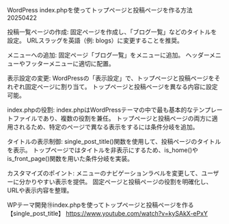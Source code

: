 WordPress index.phpを使ってトップページと投稿ページを作る方法　20250422


投稿一覧ページの作成:
固定ページを作成し、「ブログ一覧」などのタイトルを設定。
URLスラッグを英語（例: blogs）に変更することを推奨。

メニューへの追加:
固定ページ「ブログ一覧」をメニューに追加。
ヘッダーメニューやフッターメニューに適切に配置。

表示設定の変更:
WordPressの「表示設定」で、トップページと投稿ページをそれぞれ固定ページに割り当て。
トップページと投稿ページを異なる内容に設定可能。

index.phpの役割:
index.phpはWordPressテーマの中で最も基本的なテンプレートファイルであり、複数の役割を兼任。
トップページと投稿ページの両方に適用されるため、特定のページで異なる表示をするには条件分岐を追加。

タイトルの表示制御:
single_post_title()関数を使用して、投稿ページのタイトルを表示。
トップページではタイトルを非表示にするため、is_home()やis_front_page()関数を用いた条件分岐を実装。

カスタマイズのポイント:
メニューのナビゲーションラベルを変更して、ユーザーに分かりやすい表示を提供。
固定ページと投稿ページの役割を明確化し、URLや表示内容を整理。


WPテーマ開発⑲index.phpを使ってトップページと投稿ページを作る【single_post_title】
https://www.youtube.com/watch?v=kySAkX-ePxY



